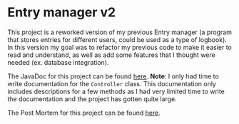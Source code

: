 # Entry manager v2
This project is a reworked version of my previous Entry manager (a program that stores entries for different users, could be used as a type of logbook). In this version my goal was to refactor my previous code to make it easier to read and understand, as well as add some features that I thought were needed (ex. database integration).

The JavaDoc for this project can be found [here](https://elloot.github.io/prg2-EntryManagerv2/Controller.html). **Note**: I only had time to write documentation for the `Controller` class. This documentation only includes descriptions for a few methods as I had very limited time to write the documentation and the project has gotten quite large.

The Post Mortem for this project can be found [here](https://github.com/elloot/prg2-EntryManagerv2/pm.md).
